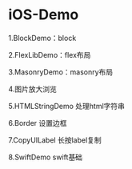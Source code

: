 # iOS-Demo

1.BlockDemo：block

2.FlexLibDemo：flex布局

3.MasonryDemo：masonry布局

4.图片放大浏览

5.HTMLStringDemo 处理html字符串

6.Border 设置边框

7.CopyUILabel 长按label复制

8.SwiftDemo swift基础

